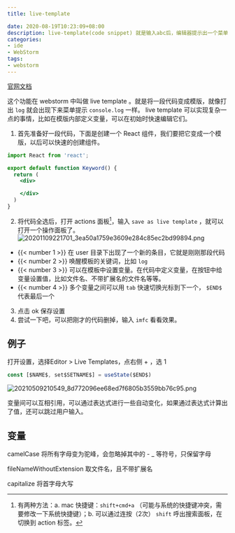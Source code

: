 ```yaml
---
title: live-template

date: 2020-08-19T10:23:09+08:00
description: live-template(code snippet) 就是输入abc后，编辑器提示出一个菜单，选择后可以输入一段代码
categories:
- ide
- WebStorm
tags:
- webstorm
---
```


[官网文档](https://blog.jetbrains.com/webstorm/2018/01/using-and-creating-code-snippets/)

这个功能在 webstorm 中叫做 live template 。就是将一段代码变成模版，就像打出 `log` 就会出现下来菜单提示 `console.log` 一样。 live template 可以实现复杂一点的事情，比如在模版内部定义变量，可以在初始时快速编辑它们。

1. 首先准备好一段代码，下面是创建一个 React 组件，我们要把它变成一个模版，以后可以快速的创建组件。

```jsx
import React from 'react';

export default function Keyword() {
  return (
    <div>

    </div>
  )
}
```

2. 将代码全选后，打开 actions 面板[^1]，输入 `save as live template` ，就可以打开一个操作面板了。
![20201109221701_3ea50a1759e3609e284c85ec2bd99894.png](https://hugo-1256216240.cos.ap-chengdu.myqcloud.com/20201109221701_3ea50a1759e3609e284c85ec2bd99894.png "save as live template")
- {{< number 1 >}} 在 user 目录下出现了一个新的条目，它就是刚刚那段代码
- {{< number 2 >}} 唤醒模板的关键词，比如 `log`
- {{< number 3 >}} 可以在模板中设置变量。在代码中定义变量，在按钮中给变量设置值，比如文件名、不带扩展名的文件名等等。
- {{< number 4 >}} 多个变量之间可以用 `tab` 快速切换光标到下一个， `$END$` 代表最后一个 

3. 点击 ok 保存设置
4. 尝试一下吧，可以把刚才的代码删掉，输入 `imfc` 看看效果。

## 例子
打开设置，选择Editor > Live Templates，点右侧 + ，选 1

```ts
const [$NAME$, set$SETNAME$] = useState($END$)
```

![20210509210549_8d772096ee68ed7f6805b3559bb76c95.png](https://hugo-1256216240.cos.ap-chengdu.myqcloud.com/20210509210549_8d772096ee68ed7f6805b3559bb76c95.png)

变量间可以互相引用，可以通过表达式进行一些自动变化，如果通过表达式计算出了值，还可以跳过用户输入。

## 变量

camelCase 将所有字母变为驼峰，会忽略掉其中的 - _ 等符号，只保留字母

fileNameWithoutExtension 取文件名，且不带扩展名

capitalize 将首字母大写

[^1]: 有两种方法：a. mac 快捷键：`shift+cmd+a` （可能与系统的快捷键冲突，需要修改一下系统快捷键）；b. 可以通过连按（2次） `shift` 呼出搜索面板，在切换到 action 标签。